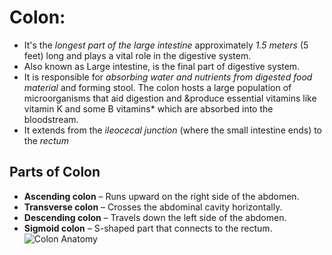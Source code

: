 # Colon:
- It's the *longest part of the large intestine* approximately *1.5 meters* (5 feet) long and plays a vital role in the digestive system.
- Also known as Large intestine, is the final part of digestive system.
- It is responsible for *absorbing water and nutrients from digested food material* and forming stool. The colon hosts a large population of microorganisms that aid digestion and &produce essential vitamins like vitamin K and some B vitamins* which are absorbed into the bloodstream.
- It extends from the *ileocecal junction* (where the small intestine ends) to the *rectum*
## Parts of Colon
- **Ascending colon** – Runs upward on the right side of the abdomen.  
- **Transverse colon** – Crosses the abdominal cavity horizontally.  
- **Descending colon** – Travels down the left side of the abdomen.  
- **Sigmoid colon** – S-shaped part that connects to the rectum.
![Colon Anatomy](./images/Colon_parts.png)


  
